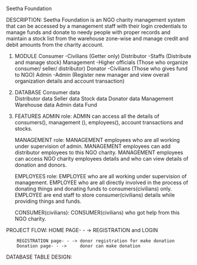 Seetha Foundation

DESCRIPTION:
	Seetha Foundation is an NGO charity management system that can be accessed by a management staff with their login credentials to manage funds and donate to needy people with proper records and maintain a stock list from the warehouse zone-wise and manage credit and debit amounts from the charity account.

1. MODULE
	Consumer	-Civilians (Getter only)
	Distributor	-Staffs (Distribute and manage stock)
	Management	-Higher officials (Those who organize consumer/ seller/ distributor)
	Donator	-Civilians (Those who gives fund to NGO)
	Admin		-Admin (Register new manager and view overall organization details and account transaction)
		

2. DATABASE
	Consumer data	
	Distributor data
	Seller data
	Stock data
	Donator data
	Management
	Warehouse data
	Admin data
	Fund

3. FEATURES
	ADMIN role:	
		ADMIN can access all the details of consumers(), management (), employees(), account transactions and stocks.

	MANAGEMENT role:
		MANAGEMENT employees who are all working under supervision of admin.
		MANAGEMENT employees can add distributor employees to this NGO charity.
		MANAGEMENT employees can access  NGO charity employees details and who can view details of donation and donors.
		

	EMPLOYEES role:
		EMPLOYEE who are all working under supervision of management.
		EMPLOYEE who are all directly involved in the process of donating things and donating funds to consumers(civilians) only.
		EMPLOYEE are end staff to store consumer(civilians) details while providing things and funds.
	
	CONSUMER(civilians):
		CONSUMER(civilians) who got help from this NGO charity.

PROJECT FLOW:
	HOME PAGE- - -> REGISTRATION and LOGIN

		REGISTRATION page- - ->	donor registration for make donation
		Donation page- - ->		donor can make donation

				



DATABASE TABLE DESIGN:




